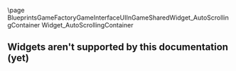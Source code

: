 \page BlueprintsGameFactoryGameInterfaceUIInGameSharedWidget_AutoScrollingContainer Widget_AutoScrollingContainer
## Widgets aren't supported by this documentation (yet)
